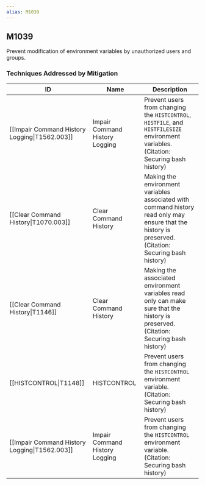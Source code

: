 ```yaml
---
alias: M1039
---
```


## M1039

Prevent modification of environment variables by unauthorized users and groups.


### Techniques Addressed by Mitigation

| ID | Name | Description |
| --- | --- | --- |
| [[Impair Command History Logging\|T1562.003]] | Impair Command History Logging | Prevent users from changing the <code>HISTCONTROL</code>, <code>HISTFILE</code>, and <code>HISTFILESIZE</code> environment variables. (Citation: Securing bash history) |
| [[Clear Command History\|T1070.003]] | Clear Command History | Making the environment variables associated with command history read only may ensure that the history is preserved.(Citation: Securing bash history) |
| [[Clear Command History\|T1146]] | Clear Command History | Making the associated environment variables read only can make sure that the history is preserved.(Citation: Securing bash history) |
| [[HISTCONTROL\|T1148]] | HISTCONTROL | Prevent users from changing the <code>HISTCONTROL</code> environment variable. (Citation: Securing bash history) |
| [[Impair Command History Logging\|T1562.003]] | Impair Command History Logging | Prevent users from changing the <code>HISTCONTROL</code> environment variable. (Citation: Securing bash history) |
